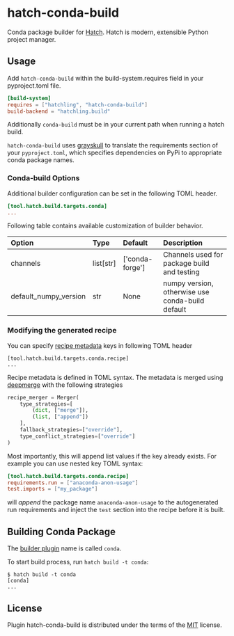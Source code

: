 # hatch-conda-build

Conda package builder for [Hatch](https://hatch.pypa.io/latest/). Hatch is modern, extensible Python project manager.

## Usage

Add `hatch-conda-build` within the build-system.requires field in your pyproject.toml file.

```toml
[build-system]
requires = ["hatchling", "hatch-conda-build"]
build-backend = "hatchling.build"
```

Additionally `conda-build` must be in your current path when running a
hatch build.

`hatch-conda-build` uses [grayskull](https://github.com/conda/grayskull) to translate the requirements section of your `pyproject.toml`, which
specifies dependencies on PyPi to appropriate conda package names.

### Conda-build Options

Additional builder configuration can be set in the following TOML
header.

```toml
[tool.hatch.build.targets.conda]
...
```

Following table contains available customization of builder behavior.

| Option                | Type      | Default         | Description                                      |
|:----------------------|:----------|:----------------|:-------------------------------------------------|
| channels              | list[str] | ['conda-forge'] | Channels used for package build and testing      |
| default_numpy_version | str       | None            | numpy version, otherwise use conda-build default |

### Modifying the generated recipe

You can specify [recipe metadata](https://docs.conda.io/projects/conda-build/en/latest/resources/define-metadata.html) keys in following TOML header

```tml
[tool.hatch.build.targets.conda.recipe]
...
```

Recipe metadata is defined in TOML syntax. The metadata is merged using [deepmerge](https://deepmerge.readthedocs.io/en/latest/index.html) with the following strategies

```python
recipe_merger = Merger(
    type_strategies=[
        (dict, ["merge"]),
        (list, ["append"])
    ],
    fallback_strategies=["override"],
    type_conflict_strategies=["override"]
)
```

Most importantly, this will append list values if the key already exists. For example you can use nested key TOML
syntax:

```toml
[tool.hatch.build.targets.conda.recipe]
requirements.run = ["anaconda-anon-usage"]
test.imports = ["my_package"]
```

will *append* the package name `anaconda-anon-usage` to the autogenerated run requirements and inject the `test`
section into the recipe before it is built.

## Building Conda Package

The [builder plugin](https://hatch.pypa.io/latest/plugins/builder/reference/) name is called `conda`.

To start build process, run `hatch build -t conda`:

```shell
$ hatch build -t conda
[conda]
...
```

## License

Plugin hatch-conda-build is distributed under the terms of the [MIT](https://spdx.org/licenses/MIT.html) license.
